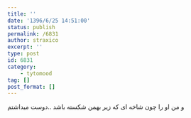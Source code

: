 ```yaml
---
title: ''
date: '1396/6/25 14:51:00'
status: publish
permalink: /6831
author: straxico
excerpt: ''
type: post
id: 6831
category:
    - tytomood
tag: []
post_format: []
---
```

و من او را چون شاخه ای که زیر بهمن شکسته باشد ..دوست میداشتم